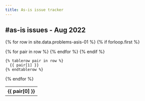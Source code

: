 ```yaml
---
title: As-is issue tracker
---
```


<h2>#as-is issues - Aug 2022</h2>

<table>

  {% for row in site.data.problems-asis-01 %}
    {% if forloop.first %}
    <tr>
      {% for pair in row %}
        <th>{{ pair[0] }}</th>
      {% endfor %}
    </tr>
    {% endif %}

    {% tablerow pair in row %}
      {{ pair[1] }}
    {% endtablerow %}
  {% endfor %}

</table>
